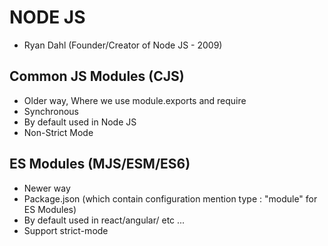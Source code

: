 # NODE JS
- Ryan Dahl (Founder/Creator of Node JS - 2009)


## Common JS Modules (CJS)
- Older way, Where we use module.exports and require
- Synchronous
- By default used in Node JS
- Non-Strict Mode

## ES Modules (MJS/ESM/ES6)
- Newer way
- Package.json (which contain configuration mention type : "module" for ES Modules)
- By default used in react/angular/ etc ...
- Support strict-mode